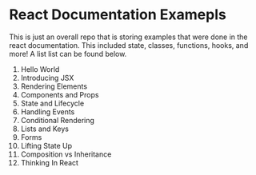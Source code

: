 # React Documentation Examepls

This is just an overall repo that is storing examples that were done in the react documentation. This included state, classes, functions, hooks, and more! A list list can be found below.

1. Hello World
2. Introducing JSX
3. Rendering Elements
4. Components and Props
5. State and Lifecycle
6. Handling Events
7. Conditional Rendering
8. Lists and Keys
9. Forms
10. Lifting State Up
11. Composition vs Inheritance
12. Thinking In React
